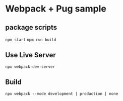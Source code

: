# Webpack + Pug sample

## package scripts

`npm start`
`npm run build`

## Use Live Server

`npx webpack-dev-server`

## Build

`npx webpack --mode development | production | none`
